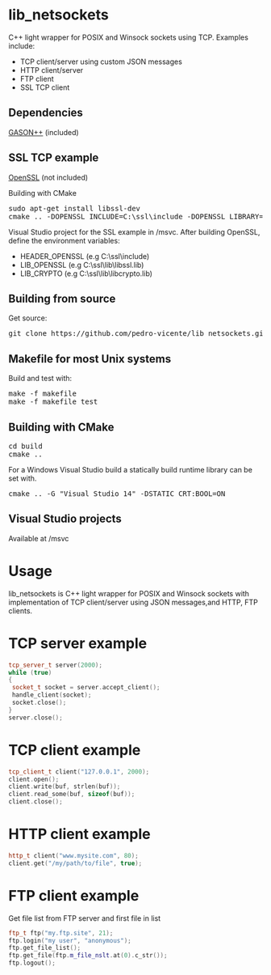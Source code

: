 # lib_netsockets
C++ light wrapper for POSIX and Winsock sockets using TCP. Examples include:
<br /> 
* TCP client/server using custom JSON messages
* HTTP client/server
* FTP client
* SSL TCP client

Dependencies 
------------

[GASON++](https://github.com/azadkuh/gason--) (included)
<br /> 

SSL TCP example
------------
[OpenSSL](https://www.openssl.org/) (not included)
<br /> 

Building with CMake

<pre>
sudo apt-get install libssl-dev
cmake .. -DOPENSSL_INCLUDE=C:\ssl\include -DOPENSSL_LIBRARY=C:\ssl\lib\libssl.lib -DCRYPTO_LIBRARY=C:\ssl\lib\libcrypto.lib
</pre>


Visual Studio project for the SSL example in /msvc.
After building OpenSSL, define the environment variables:
* HEADER_OPENSSL (e.g C:\ssl\include)
* LIB_OPENSSL (e.g C:\ssl\lib\libssl.lib)
* LIB_CRYPTO (e.g C:\ssl\lib\libcrypto.lib)


Building from source
------------

Get source:
<pre>
git clone https://github.com/pedro-vicente/lib_netsockets.git
</pre>

Makefile for most Unix systems
------------
Build and test with:
<pre>
make -f makefile
make -f makefile test
</pre>

Building with CMake
------------
<pre>
cd build
cmake ..
</pre>

For a Windows Visual Studio build a statically build runtime library can be set with. 
<pre>
cmake .. -G "Visual Studio 14" -DSTATIC_CRT:BOOL=ON
</pre>

Visual Studio projects
------------
Available at /msvc

# Usage
lib_netsockets is C++ light wrapper for POSIX and Winsock sockets with implementation of TCP client/server using JSON messages,and HTTP, FTP clients.

# TCP server example
```c++
tcp_server_t server(2000);
while (true)
{
 socket_t socket = server.accept_client();
 handle_client(socket);
 socket.close();
}
server.close();
```

# TCP client example
```c++
tcp_client_t client("127.0.0.1", 2000);
client.open();
client.write(buf, strlen(buf));
client.read_some(buf, sizeof(buf));
client.close();
```

# HTTP client example
```c++
http_t client("www.mysite.com", 80);
client.get("/my/path/to/file", true);
```

# FTP client example
Get file list from FTP server and first file in list
```c++
ftp_t ftp("my.ftp.site", 21);
ftp.login("my user", "anonymous");
ftp.get_file_list();
ftp.get_file(ftp.m_file_nslt.at(0).c_str());
ftp.logout();
```



